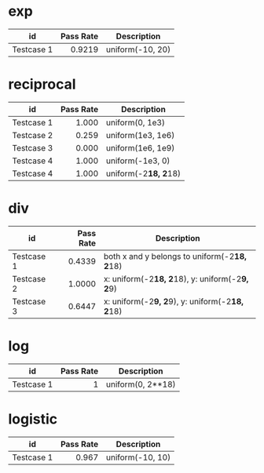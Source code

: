 # exp

|    id    |Pass Rate|  Description   |
|----------|--------:|----------------|
|Testcase 1|   0.9219|uniform(-10, 20)|

# reciprocal

|    id    |Pass Rate|     Description      |
|----------|--------:|----------------------|
|Testcase 1|    1.000|uniform(0, 1e3)       |
|Testcase 2|    0.259|uniform(1e3, 1e6)     |
|Testcase 3|    0.000|uniform(1e6, 1e9)     |
|Testcase 4|    1.000|uniform(-1e3, 0)      |
|Testcase 4|    1.000|uniform(-2**18, 2**18)|

# div

|    id    |Pass Rate|                   Description                    |
|----------|--------:|--------------------------------------------------|
|Testcase 1|   0.4339|both x and y belongs to uniform(-2**18, 2**18)    |
|Testcase 2|   1.0000|x: uniform(-2**18, 2**18), y: uniform(-2**9, 2**9)|
|Testcase 3|   0.6447|x: uniform(-2**9, 2**9), y: uniform(-2**18, 2**18)|

# log

|    id    |Pass Rate|   Description   |
|----------|--------:|-----------------|
|Testcase 1|        1|uniform(0, 2**18)|

# logistic

|    id    |Pass Rate|  Description   |
|----------|--------:|----------------|
|Testcase 1|    0.967|uniform(-10, 10)|
